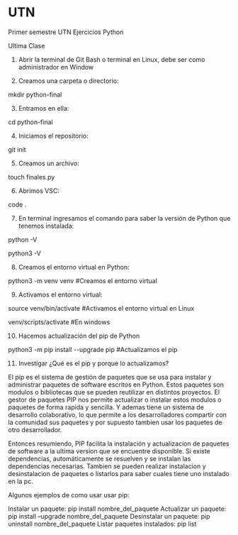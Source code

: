 # UTN
Primer semestre UTN
Ejercicios Python

Ultima Clase

1. Abrir la terminal de Git Bash o terminal en Linux, debe ser como administrador en Window

2. Creamos una carpeta o directorio: 

mkdir python-final

3. Entramos en ella: 

cd python-final

4. Iniciamos el repositorio:

git init

5. Creamos un archivo:

touch finales.py

6. Abrimos VSC:

code .

7. En terminal ingresamos el comando para saber la versión de Python que tenemos instalada:

python -V

python3 -V

8. Creamos el entorno virtual en Python:

python3 -m venv venv #Creamos el entorno virtual

9. Activamos el entorno virtual:

source venv/bin/activate #Activamos el entorno virtual en Linux

venv/scripts/activate #En windows

10. Hacemos actualización del pip de Python

python3 -m pip install --upgrade pip #Actualizamos el pip


11. Investigar ¿Qué es el pip y porque lo actualizamos?

El pip es el sistema de gestión de paquetes que se usa para instalar y administrar paquetes de software escritos en Python.
Estos paquetes son modulos o bibliotecas que se pueden reutilizar en distintos proyectos. 
El gestor de paquetes PIP nos permite actualizar o instalar estos modulos o paquetes de forma rapida y sencilla. Y ademas tiene un sistema de desarrollo colaborativo, lo que permite a los desarrolladores compartir con la comunidad sus paquetes y por supuesto tambien usar los paquetes de otro desarrollador. 

Entonces resumiendo, PIP facilita la instalación y actualizacion de paquetes de software a la ultima version que se encuentre disponible. Si existe dependencias, automáticamente se resuelven y se instalan las dependencias necesarias. Tambien se pueden realizar instalacion y desinstalacion de paquetes o listarlos para saber cuales tiene uno instalado en la pc. 

Algunos ejemplos de como usar usar pip:

Instalar un paquete: pip install nombre_del_paquete
Actualizar un paquete: pip install –upgrade nombre_del_paquete
Desinstalar un paquete: pip uninstall nombre_del_paquete
Listar paquetes instalados: pip list 
